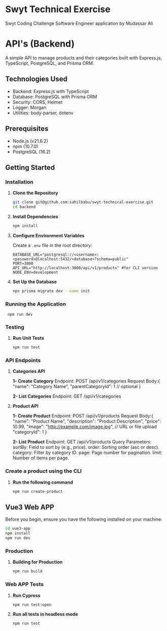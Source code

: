 # Swyt Technical Exercise
Swyt Coding Challenge Software Engineer application by Mudassar Ali

# API's (Backend)

A simple API to manage products and their categories built with Express.js, TypeScript, PostgreSQL, and Prisma ORM.

## Technologies Used

- Backend: Express.js with TypeScript
- Database: PostgreSQL with Prisma ORM
- Security: CORS, Helmet
- Logger: Morgan
- Utilities: body-parser, dotenv

## Prerequisites

- Node.js (v21.6.2)
- npm (10.7.0)
- PostgreSQL (16.2)

## Getting Started

### Installation

1. **Clone the Repository**

    ```sh
    git clone git@github.com:sahilbabu/swyt-technical-exercise.git
    cd backend
    ```

2. **Install Dependencies**

    ```sh
    npm install
    ```

3. **Configure Environment Variables**

    Create a `.env` file in the root directory:

    ```env
    DATABASE_URL="postgresql://<username>:<password>@localhost:5432/<database>?schema=public"
    PORT=3000
    API_URL="http://localhost:3000/api/v1/products" #for CLI version
    NODE_ENV=development
    ```

4. **Set Up the Database**

    ```sh
    npx prisma migrate dev --name init
    ```

### Running the Application

     npm run dev

### Testing

1. **Run Unit Tests**

    ```sh
    npm run test
    ```

### API Endpoints

1. **Categories API**

    **1- Create Category**
    Endpoint: POST /api/v1/categories
    Request Body:{
          "name": "Category Name",
          "parentCategoryId": 1 // optional
        }
    
      **2- List Categories**
    Endpoint: GET /api/v1/categories



1. **Product API**

    **1- Create Product**
    Endpoint: POST /api/v1/products
    Request Body:{
          "name": "Product Name",
          "description": "Product Description",
          "price": 10.99,
          "image": "http://example.com/image.jpg", // URL or file upload
          "categoryId": 1
        }

    
      **2- List Product**
    Endpoint: GET /api/v1/products
    Query Parameters:
        sortBy: Field to sort by (e.g., price).
        order: Sorting order (asc or desc).
        category: Filter by category ID.
        page: Page number for pagination.
        limit: Number of items per page.


### Create a product using the CLI

1. **Run the following command**

    ```sh
    npm run create-product
    ```


## Vue3 Web APP

Before you begin, ensure you have the following installed on your machine:



  ```bash
  cd vue3-app
  npm install
  npm run dev
  ```

### Production

1. **Building for Production**

    ```sh
    npm run build
    ```
    
### Web APP Tests

1. **Run Cypress**

    ```sh
    npm run test:open
    ```
1. **Run all tests in headless mode**

    ```sh
    npm run test
    ```
    

